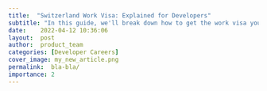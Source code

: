 ```yaml
---
title:  "Switzerland Work Visa: Explained for Developers"
subtitle: "In this guide, we'll break down how to get the work visa you'll need to work in Switzerland."
date:    2022-04-12 10:36:06
layout:  post
author:  product_team
categories: [Developer Careers]
cover_image: my_new_article.png
permalink:  bla-bla/
importance: 2
---
```


